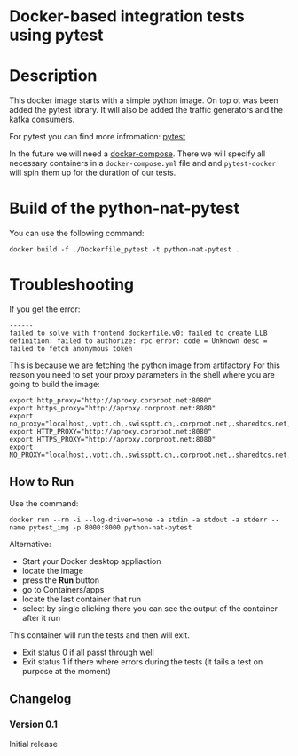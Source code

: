 Docker-based integration tests using pytest
=====

# Description
This docker image starts with a simple python image.
On top ot was been added the pytest library.
It will also be added the traffic generators and the kafka consumers.

For pytest you can find more infromation: [pytest](http://doc.pytest.org/) 

In the future we will need a  [docker-compose](https://docs.docker.com/compose/).
There we will specify all necessary containers in a `docker-compose.yml` file and and
`pytest-docker` will spin them up for the duration of our tests.

# Build of the python-nat-pytest
You can use the following command:
```
docker build -f ./Dockerfile_pytest -t python-nat-pytest .
```

# Troubleshooting
If you get the error:
```
------
failed to solve with frontend dockerfile.v0: failed to create LLB definition: failed to authorize: rpc error: code = Unknown desc = failed to fetch anonymous token
```
This is because we are fetching the python image from artifactory
For this reason you need to set your proxy parameters in the shell where 
you are going to build the image:

```
export http_proxy="http://aproxy.corproot.net:8080"
export https_proxy="http://aproxy.corproot.net:8080"
export no_proxy="localhost,.vptt.ch,.swissptt.ch,.corproot.net,.sharedtcs.net,.swisscom.com,127.0.0.1,localhost"
export HTTP_PROXY="http://aproxy.corproot.net:8080"
export HTTPS_PROXY="http://aproxy.corproot.net:8080"
export NO_PROXY="localhost,.vptt.ch,.swissptt.ch,.corproot.net,.sharedtcs.net,.swisscom.com,127.0.0.1,locahost"
```

## How to Run
Use the command:
```
docker run --rm -i --log-driver=none -a stdin -a stdout -a stderr --name pytest_img -p 8000:8000 python-nat-pytest
```
Alternative:
- Start your Docker desktop appliaction
- locate the image
- press the **Run** button
- go to Containers/apps
- locate the last container that run
- select by single clicking
there you can see the output of the container after it run

This container will run the tests and then will exit.
- Exit status 0 if all passt through well
- Exit status 1 if there where errors during the tests (it fails a test on purpose at the moment)

## Changelog

### Version 0.1
Initial release